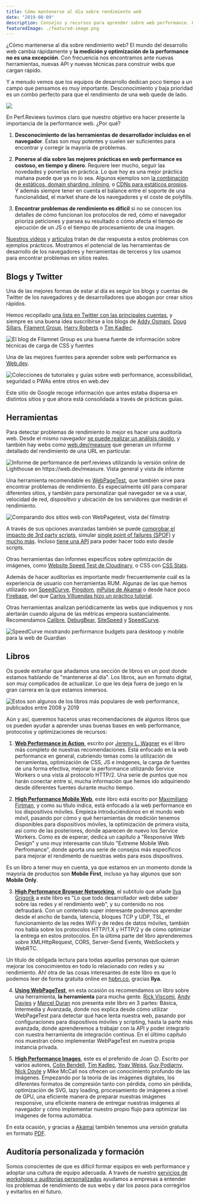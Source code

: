 ```yaml
---
title: Cómo mantenerse al día sobre rendimiento web
date: "2019-08-09"
description: Consejos y recursos para aprender sobre web performance. Herramientas, sitios web y desarrolladores que escriben sobre técnicas y nuevas APIs para crear sitios que cargan rápido y consumen pocos datos.
featuredImage: ./featured-image.png
---
```


¿Cómo mantenerse al día sobre rendimiento web? El mundo del desarrollo web cambia rápidamente y **la medición y optimización de la performance no es una excepción**. Con frecuencia nos encontramos ante nuevas herramientas, nuevas API y nuevas técnicas para construir webs que cargan rápido.

Y a menudo vemos que los equipos de desarrollo dedican poco tiempo a un campo que pensamos es muy importante. Desconocimiento y baja prioridad es un combo perfecto para que el rendimiento de una web quede de lado.

![](thumbs/portada.jpg)

En Perf.Reviews tuvimos claro que nuestro objetivo era hacer presente la importancia de la performance web. ¿Por qué?

1. **Desconocimiento de las herramientas de desarrollador incluidas en el navegador**. Éstas son muy potentes y suelen ser suficientes para encontrar y corregir la mayoría de problemas.

2. **Ponerse al día sobre las mejores prácticas en web performance es costoso, en tiempo y dinero**. Requiere leer mucho, seguir las novedades y ponerlas en práctica.
Lo que hoy es una mejor práctica mañana puede que ya no lo sea. Algunos ejemplos son [la combinación de estáticos, domain sharding, inlining](https://www.youtube.com/watch?v=yURLTwZ3ehk), o [CDNs para estáticos propios](https://csswizardry.com/2019/05/self-host-your-static-assets/). Y además siempre tener en cuenta el balance entre el soporte de una funcionalidad, el market share de los navegadores y el coste de polyfills.

3. **Encontrar problemas de rendimiento es difícil** si no se conocen los detalles de cómo funcionan los protocolos de red, cómo el navegador prioriza peticiones y parsea su resultado o cómo afecta el tiempo de ejecución de un JS o el tiempo de procesamiento de una imagen.

[Nuestros vídeos](https://www.youtube.com/channel/UCNoF5_1loBFvW2lZXPxp8ww) y [artículos](/) tratan de dar respuesta a estos problemas con ejemplos prácticos. Mostramos el potencial de las herramientas de desarrollo de los navegadores y herramientas de terceros y los usamos para encontrar problemas en sitios reales.

## Blogs y Twitter

Una de las mejores formas de estar al día es seguir los blogs y cuentas de Twitter de los navegadores y de desarrolladores que abogan por crear sitios rápidos.

Hemos recopilado [una lista en Twitter con las principales cuentas](https://twitter.com/jmperezperez/lists/web-perf), y siempre es una buena idea suscribirse a los blogs de [Addy Osmani](https://addyosmani.com/blog/), [Doug Sillars](https://dougsillars.com/blog/), [Filament Group](https://www.filamentgroup.com/lab/), [Harry Roberts](https://csswizardry.com/) o [Tim Kadlec](https://timkadlec.com/remembers/).

![El blog de Filamnet Group es una buena fuente de información sobre técnicas de carga de CSS y fuentes](thumbs/filament-group.png)

Una de las mejores fuentes para aprender sobre web performance es [Web.dev](https://web.dev/learn).

![Colecciones de tutoriales y guías sobre web performance, accessibilidad, seguridad o PWAs entre otros en web.dev](thumbs/google-web-dev-learn.png)

Este sitio de Google recoge información que antes estaba dispersa en distintos sitios y que ahora está consolidada a través de prácticas guías.

## Herramientas

Para detectar problemas de rendimiento lo mejor es hacer una auditoría web. Desde el mismo navegador [se puede realizar un análisis rápido](https://perf.reviews/tools/1.2-Interpretando-Lighthouse-Performance/), y también hay webs como [web.dev/measure](https://web.dev/measure) que generan un informe detallado del rendimiento de una URL en particular.

![Informe de performance de perf.reviews utilizando la versión online de Lighthouse en https://web.dev/measure. Vista general y vista de informe](thumbs/google-web-lighthouse-perf-reviews.png)

Una herramienta recomendable es [WebPageTest](https://webpagetest.org), que también sirve para encontrar problemas de rendimiento. Es especialmente útil para comparar diferentes sitios, y también para personalizar qué navegador se va a usar, velocidad de red, dispositivo y ubicación de los servidores que medirán el rendimiento.

![Comparando dos sitios web con WebPagetest, vista del filmstrip](thumbs/webpagetest-filmstrip.png)

A través de sus opciones avanzadas también se puede [comprobar el impacto de 3rd party scripts](https://andydavies.me/blog/2018/02/19/using-webpagetest-to-measure-the-impact-of-3rd-party-tags/), simular [single point of failures (SPOF)](http://blog.patrickmeenan.com/2011/10/testing-for-frontend-spof.html) y [mucho más](https://deanhume.com/ten-things-you-didnt-know-about-webpagetest-org/). Incluso [tiene una API](https://css-tricks.com/use-webpagetest-api/) para poder hacer todo esto desde scripts.

Otras herramientas dan informes específicos sobre optimización de imágenes, como [Website Speed Test de Cloudinary](https://webspeedtest.cloudinary.com/), o CSS con [CSS Stats](https://cssstats.com/).

Además de hacer auditorías es importante medir frecuentemente cuál es la experiencia de usuario con herramientas RUM. Algunas de las que hemos utilizado son [SpeedCurve](https://speedcurve.com/), [Pingdom](https://www.pingdom.com/product/performance-monitoring/), [mPulse de Akamai](https://www.akamai.com/uk/en/products/performance/mpulse-real-user-monitoring.jsp) o desde hace poco [Firebase](https://firebase.google.com/docs/perf-mon), del que [Carlos Villuendas hizo un práctico tutorial](https://www.youtube.com/watch?v=y2EeeWSfnRw).

Otras herramientas analizan periódicamente las webs que indiquemos y nos alertarán cuando alguna de las métricas empeora sustancialmente. Recomendamos [Calibre](https://calibreapp.com), [DebugBear](https://www.debugbear.com), [SiteSpeed](https://www.sitespeed.io/) y [SpeedCurve](https://speedcurve.com/).

![SpeedCurve mostrando performance budgets para desktoop y mobile para la web de Guardian](thumbs/speedcurve-guardian.jpg)

## Libros

Os puede extrañar que añadamos una sección de libros en un post donde estamos hablando de "mantenerse al día".
Los libros, aun en formato digital, son muy complicados de actualizar. Lo que les deja fuera de juego en la gran carrera en la que estamos inmersos.

![Estos son algunos de los libros más populares de web performance, publicados entre 2008 y 2019](thumbs/books.jpg)

Aún y así, queremos haceros unas recomendaciones de algunos libros que os pueden ayudar a aprender unas buenas bases en web performance, protocolos y optimizaciones de recursos:

1. **[Web Performance in Action](https://www.manning.com/books/web-performance-in-action)**, escrito por [Jeremy L. Wagner](https://twitter.com/malchata) es el libro más completo de nuestras recomendaciones. Está enfocado en la web performance en general, cubriendo temas como la utilización de herramientas, optimización de CSS, JS e imágenes, la carga de fuentes de una forma efectiva, mejorar la performance utilizando Service Workers o una vista al protocolo HTTP/2. Una serie de puntos que nos harán conectar entre sí, mucha información que hemos ido adquiriendo desde diferentes fuentes durante mucho tiempo.

2. **[High Performance Mobile Web](https://www.amazon.com/High-Performance-Mobile-Web-Optimizing/dp/1491912553)**, este libro está escrito por [Maximiliano Firtman](https://twitter.com/firt), y como su título indica, está enfocado a la web performance en los dispositivos móviles. Empieza introduciéndonos en el mundo web móvil, pasando por cómo y qué herramientas de medición tenemos disponibles para dispositivos móviles, la optimización de primera visita, así como de las posteriores, donde aparecen de nuevo los Service Workers. Como es de esperar, dedica un capítulo a "Responsive Web Design" y uno muy interesante con título "Extreme Mobile Web Perfromance", donde aporta una serie de consejos más específicos para mejorar el rendimento de nuestras webs para esos dispositivos.

Es un libro a tener muy en cuenta, ya que estamos en un momento donde la mayoría de productos son **Mobile First**, incluso ya hay algunos que son **Mobile Only**.

3. **[High Performance Browser Networking](https://www.amazon.com/High-Performance-Browser-Networking-performance/dp/1449344763/ref=sr_1_1)**, el subtítulo que añade [Ilya Grigorik](https://twitter.com/igrigorik) a este libro es "Lo que todo desarrollador web debe saber sobre las redes y el rendimiento web", y su contenido no nos defraudará. Con un contenido super interesante podremos aprender desde el ancho de banda, latencia, bloques TCP y UDP, TSL, el funcionamiento de las redes WiFi y de redes de datos móviles, también nos habla sobre los protocolos HTTP/1.X y HTTP/2 y de cómo optimizar la entrega en estos protocolos. En la última parte del libro aprenderemos sobre XMLHttpRequest, CORS, Server-Send Events, WebSockets y WebRTC.

Un título de obligada lectura para todas aquellas personas que quieran mejorar los conocimientos en todo lo relacionado con redes y su rendimiento. Ah! otra de las cosas interesantes de este libro es que lo podemos leer de forma gratuita online en [hpbn.co](https://hpbn.co), gracias **Ilya**.

4. **[Using WebPageTest](https://www.amazon.com/Using-WebPageTest-Performance-Testing-Novices/dp/1491902590)**, en esta ocasión os recomendamos un libro sobre una herramienta, **la herramienta** para mucha gente. [Rick Viscomi](https://twitter.com/rick_viscomi), [Andy Davies](https://twitter.com/andydavies) y [Marcel Duran](https://twitter.com/marcelduran) nos presenta este libro en 3 partes: Básica, Intermedia y Avanzada, donde nos explica desde cómo utilizar WebPageTest para detectar qué hace lenta nuestra web, pasando por configuraciones para dispositivos móviles y scripting, hasta la parte más avanzada, donde aprenderemos a trabajar con la API y poder integrarlo con nuestra herramienta de integración continua. En el último capítulo nos muestran cómo implementar WebPageTest en nuestra propia instancia privada.

5. **[High Performance Images](https://www.amazon.com/High-Performance-Images-Shrink-Deliver-ebook/dp/B01MG9CFXG)**, este es el preferido de Joan 😉. Escrito por varios autores, [Colin Bendell](https://twitter.com/colinbendell), [Tim Kadlec](https://twitter.com/tkadlec), [Yoav Weiss](https://twitter.com/yoavweiss), [Guy Podjarny](https://twitter.com/guypod), [Nick Doyle](https://twitter.com/njdoyle) y Mike McCall nos ofrecen un conocimiento profundo de las imágenes. Empezando por la teoría de las imágenes digitales, los diferentes formatos de compresión tanto con pérdida, como sin pérdida, optimización de SVG, lazy loading, procesamiento de imágenes a nivel de GPU, una eficiente manera de preparar nuestras imágenes responsive, una eficiente manera de entregar nuestras imágenes al navegador y cómo implementar nuestro propio flujo para optimizar las imágenes de forma automática.

En esta ocasión, y gracias a [Akamai](https://www.akamai.com/es/es/) también tenemos una versión gratuita en formato [PDF](https://content.akamai.com/pg6293-high-performance-images-ebook.html).

## Auditoría personalizada y formación

Somos conscientes de que es difícil formar equipos en web performance y adoptar una cultura de equipo adecuada. A través de nuestro [servicios de workshops y auditorías personalizadas](https://perf.reviews/servicios/) ayudamos a empresas a entender los problemas de rendimiento de sus webs y dar los pasos para corregirlos y evitarlos en el futuro.
